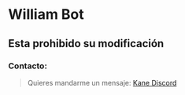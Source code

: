 # William Bot
## Esta prohibido su modificación
### Contacto:
> Quieres mandarme un mensaje: [Kane Discord](https://discordapp.com/users/975219569025245224)